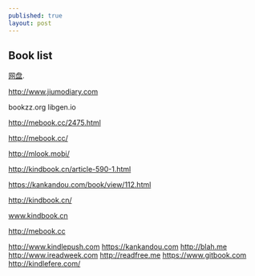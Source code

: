 ```yaml
---
published: true
layout: post
---
```

## Book list

[网盘](http://www.pansoso.com/zh).

http://www.jiumodiary.com

bookzz.org
libgen.io


http://mebook.cc/2475.html

http://mebook.cc/

http://mlook.mobi/

http://kindbook.cn/article-590-1.html





https://kankandou.com/book/view/112.html


http://kindbook.cn/



www.kindbook.cn


http://mebook.cc

http://www.kindlepush.com
https://kankandou.com
http://blah.me
http://www.ireadweek.com
http://readfree.me
https://www.gitbook.com
http://kindlefere.com/


